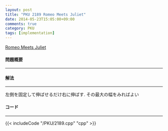 ```yaml
---
layout: post
title: "PKU 2189 Romeo Meets Juliet"
date: 2014-05-23T15:05:00+09:00
comments: true
category: PKU
tags: [implementation]
---
```


[Romeo Meets Juliet](http://poj.org/problem?id=2189)

#### 問題概要

****

#### 解法

****

左側を固定して伸ばせるだけ右に伸ばす. その最大の幅をみればよい

#### コード

****

{{< includeCode "/PKU/2189.cpp" "cpp" >}}
